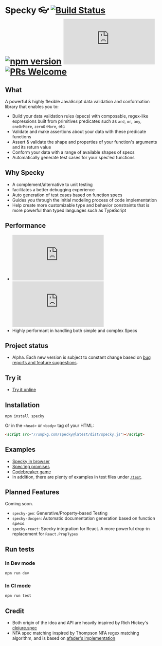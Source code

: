 # Specky 👓 [![Build Status](https://travis-ci.org/settinghead/specky.svg?branch=master)](https://travis-ci.org/settinghead/specky) [![npm version](https://badge.fury.io/js/specky.svg)](https://badge.fury.io/js/specky)  [![Size Gzipped](http://img.badgesize.io/settinghead/specky/master/packages/specky/dist/specky.min.js?compression=gzip)](packages/specky/dist) [![PRs Welcome](https://img.shields.io/badge/PRs-welcome-brightgreen.svg)](http://makeapullrequest.com)

## What

A powerful & highly flexible JavaScript data validation and conformation library that enables you to:

- Build your data validation rules (specs) with composable, regex-like expressions built from primitives predicates such as `and`, `or`, `any`, `oneOrMore`, `zeroOrMore`, etc
- Validate and make assertions about your data with these predicate functions
- Assert & validate the shape and properties of your function's arguments and its return value
- Conform your data with a range of available shapes of specs
- Automatically generate test cases for your spec'ed functions

## Why Specky

- A complement/alternative to unit testing
- facilitates a better debugging experience
- Auto generation of test cases based on function specs
- Guides you through the initial modeling process of code implementation
- Help create more customizable type and behavior constraints that is more powerful than typed languages such as TypeScript

## Performance

- [![Size Gzipped](http://img.badgesize.io/settinghead/specky/master/packages/specky/dist/specky.min.js)](packages/specky/dist) [![Size Gzipped](http://img.badgesize.io/settinghead/specky/master/packages/specky/dist/specky.min.js?compression=gzip)](packages/specky/dist)
- Highly performant in handling both simple and complex Specs

## Project status
- Alpha. Each new version is subject to constant change based on [bug reports and feature suggestions](/../../issues/).


## Try it

- [Try it online](https://jsbin.com/fisiyeh/latest/edit?js,console)

## Installation

```bash
npm install specky
```

Or in the `<head>` or `<body>` tag of your HTML:
```html
<script src="//unpkg.com/specky@latest/dist/specky.js"></script>
```

## Examples

- [Specky in browser](examples/simple.html)
- [Spec'ing promises](examples/promise/index.js)
- [Codebreaker game](examples/codebreaker/index.js)
- In addition, there are plenty of examples in test files under [`/test`](test/).

## Planned Features

Coming soon.

- `specky-gen`: Generative/Property-based Testing
- `specky-docgen`: Automatic documentation generation based on function specs
- `specky-react`: Specky integration for React. A more powerful drop-in replacement for `React.PropTypes`

## Run tests

### In Dev mode

```bash
npm run dev
```

### In CI mode
```bash
npm run test
```

## Credit
- Both origin of the idea and API are heavily inspired by Rich Hickey's [clojure.spec](http://clojure.org/about/spec)
- NFA spec matching inspired by Thompson NFA regex matching algorithm, and is based on [afader's implementation](https://github.com/afader/thompson-regex-js)
